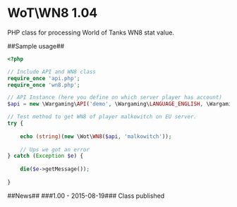# WoT\WN8 1.04
PHP class for processing World of Tanks WN8 stat value.

##Sample usage##
``` php
<?php

// Include API and WN8 class
require_once 'api.php';
require_once 'wn8.php';

// API Instance (here you define on which server player has account)
$api = new \Wargaming\API('demo', \Wargaming\LANGUAGE_ENGLISH, \Wargaming\SERVER_EU);

// Test method to get WN8 of player malkowitch on EU server.
try {
	
	echo (string)(new \Wot\WN8($api, 'malkowitch'));
	
	// Ups we got an error
} catch (Exception $e) {
	
	die($e->getMessage());
	
}
```

##News##
###1.00 - 2015-08-19###
Class published